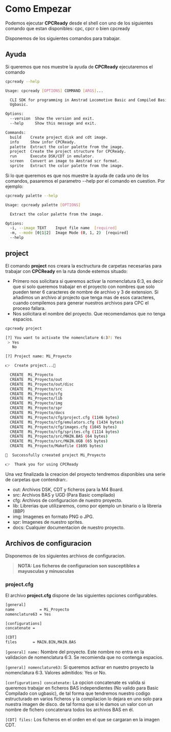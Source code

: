# Como Empezar

Podemos ejecutar **CPCReady** desde el shell con uno de los siguientes comando que estan disponibles: cpc, cpcr o bien cpcready

Disponemos de los siguientes comandos para trabajar.

## Ayuda

Si queremos que nos muestre la ayuda de **CPCReady** ejecutaremos el comando

```sh
cpcready --help

Usage: cpcready [OPTIONS] COMMAND [ARGS]...

  CLI SDK for programming in Amstrad Locomotive Basic and Compiled Basic with
  Ugbasic.

Options:
  --version  Show the version and exit.
  --help     Show this message and exit.

Commands:
  build    Create project disk and cdt image.
  info     Show infor CPCReady.
  palette  Extract the color palette from the image.
  project  Create the project structure for CPCReady.
  run      Execute DSK/CDT in emulator.
  screen   Convert an image to Amstrad scr format.
  sprite   Extract the color palette from the image.

```

Si lo que queremos es que nos muestre la ayuda de cada uno de los comandos, pasaremos el parametro --help por el comando en cuestion. Por ejemplo:

```sh
cpcready palette --help

Usage: cpcready palette [OPTIONS]

  Extract the color palette from the image.

Options:
  -i, --image TEXT    Input file name  [required]
  -m, --mode [0|1|2]  Image Mode (0, 1, 2)  [required]
  --help   

```

## project

El comando **project** nos creara la esctructura de carpetas necesarias para trabajar con **CPCReady** en la ruta donde estemos situado:

- Primero nos solicitara si queremos activar la nomenclatura 6:3, es decir que si solo queremos trabajar en el proyecto con nombres que solo pueden tener 6 caracteres de nombre de archivo y 3 de extension. Si añadimos un archivo al projecto que tenga mas de esos caracteres, cuando compilemos para generar nuestros archivos para CPC el proceso fallara. 
- Nos solicitara el nombre del proyecto. Que recomendamos que no tenga espacios.

```sh
cpcready project 

[?] You want to activate the nomenclature 6:3?: Yes
 > Yes
   No

[?] Project name: Mi_Proyecto

👉  Create project...🍺

  CREATE  Mi_Proyecto
  CREATE  Mi_Proyecto/out
  CREATE  Mi_Proyecto/out/disc
  CREATE  Mi_Proyecto/src
  CREATE  Mi_Proyecto/cfg
  CREATE  Mi_Proyecto/lib
  CREATE  Mi_Proyecto/img
  CREATE  Mi_Proyecto/spr
  CREATE  Mi_Proyecto/docs
  CREATE  Mi_Proyecto/cfg/project.cfg (1146 bytes)
  CREATE  Mi_Proyecto/cfg/emulators.cfg (1434 bytes)
  CREATE  Mi_Proyecto/cfg/images.cfg (1045 bytes)
  CREATE  Mi_Proyecto/cfg/sprites.cfg (1114 bytes)
  CREATE  Mi_Proyecto/src/MAIN.BAS (64 bytes)
  CREATE  Mi_Proyecto/src/MAIN.UGB (65 bytes)
  CREATE  Mi_Proyecto/Makefile (1695 bytes)

🚀  Successfully creeated project Mi_Proyecto

👉  Thank you for using CPCReady 

```

Una vez finalizada la creacion del proyecto tendremos disponibles una serie de carpetas que contendran:.

- out:  Archivos DSK, CDT y ficheros para la M4 Board.
- src:  Archivos BAS y UGD (Para Basic compilado)
- cfg:  Archivos de configuracion de nuestro proyecto.
- lib:  Librerias que utilizaremos, como por ejemplo un binario o la libreria (8BP)
- img:  Imagenes en formato PNG o JPG.
- spr:  Imagenes de nuestro sprites.
- docs: Cualquier documentacion de nuestro proyecto.

## Archivos de configuracion

Disponemos de los siguientes archivos de configuracion.

> **NOTA: 
Los ficheros de configuracion son susceptibles a mayusculas y minusculas**
>

### project.cfg

El archivo **project.cfg** dispone de las siguientes opciones configurables.

```sh
[general]
name           = Mi_Proyecto
nomenclature63 = Yes

[configurations]
concatenate =

[CDT]
files       = MAIN.BIN,MAIN.BAS

```

`[general] name:`
Nombre del proyecto. Este nombre no entra en la validacion de nomenclatura 6:3. Se recomienda que no contenga espacios.

`[general] nomenclature63:` 
Si queremos activar en nuestro proyecto la nomenclatura 6:3. Valores admitidos: Yes or No.

`[configurations] concatenate:` 
La opcion concatenate es valida si queremos trabajar en ficheros BAS independientes (No valido para Basic Compilado con ugbasic), de tal forma que tendremos nuestro codigo estructurado en varios ficheros y la compilacion lo dejara en uno solo para nuestra imagen de disco. de tal forma que si le damos un valor con un nombre de fichero concatenara todos los archivos BAS en él.

`[CDT] files:`
Los ficheros en el orden en el que se cargaran en la imagen CDT.
